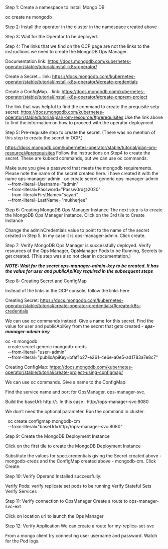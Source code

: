 Step 1: Create a namespace to install Mongo DB

oc create ns mongodb


Step 2: Install the operator in the cluster in the namespace created above


Step 3: Wait for the Operator to be deployed.

Step 4: The links that we find on the OCP page are not the links to the instructions we need to create the MongoDB Ops Manager. 

Documentation link: https://docs.mongodb.com/kubernetes-operator/stable/tutorial/install-k8s-operator/

Create a Secret... link: https://docs.mongodb.com/kubernetes-operator/stable/tutorial/install-k8s-operator/#create-credentials

Create a ConfigMap... link: https://docs.mongodb.com/kubernetes-operator/stable/tutorial/install-k8s-operator/#create-onprem-project


The link that was helpful to find the command to create the prequisite setp secret: https://docs.mongodb.com/kubernetes-operator/stable/tutorial/plan-om-resource/#prerequisites
Use the link above to find the information on how to proceed with the operator deployment


Step 5: Pre-requisite step to create the secret. (There was no mention of this step to create the secret in OCP.)

https://docs.mongodb.com/kubernetes-operator/stable/tutorial/plan-om-resource/#prerequisites
Follow the instructions on Step4 to create the secret. These are kubectl commands, but we can use oc commands. 

Make sure you give a password that meets the mongodb requirements. Please note the name of the secret created here. I have created it with the name ops-manager-admin
  oc create secret generic ops-manager-admin \
  --from-literal=Username="admin" \
  --from-literal=Password="Passw0rd@2020" \
  --from-literal=FirstName="sayari" \
  --from-literal=LastName="mukherjee"

Step 6: Creating MongoDB Ops Manager Instance
The next step is to create the MongoDB Ops Manager Instance. Click on the 3rd tile to Create Instance

Change the adminCredentials value to point to the name of the secret created in Step 5. In my case it is ops-manager-admin. Click create. 

Step 7: Verify MongoDB Ops Manager is successfully deployed. Verify resources of the Ops Manager, OpsManager Pods to be Running, Secrets to get created. (This step was also not clear in documentation.)

***NOTE: Wait for the secret ops-manager-admin-key to be created. It has the value for user and publicApiKey required in the subsequent steps***

Step 8: Creating Secret and ConfigMap

Instead of the links in the OCP console, follow the links here

Creating Secret:
https://docs.mongodb.com/kubernetes-operator/stable/tutorial/create-operator-credentials/#create-k8s-credentials

We can use oc commands instead. Give a name for this secret. Find the value for user and publicApiKey from the secret that gets created - ***ops-manager-admin-key***

oc -n mongodb \
  create secret generic mongodb-creds \
  --from-literal="user=admin" \
  --from-literal="publicApiKey=bfaf1b27-e261-4e6e-a0e5-ad1783a7e8c7"


Creating ConfigMap: https://docs.mongodb.com/kubernetes-operator/stable/tutorial/create-project-using-configmap/

We can use oc commands. Give a name to the ConfigMap.

Find the service name and port for OpsManager. ops-manager-svc. 

Build the baseUrl: http://<ops-manager-service-name>:<port>. In this case : http://ops-manager-svc:8080

We don't need the optional parameter. Run the command in cluster. 


  oc create configmap mongodb-cm \
  --from-literal="baseUrl=http://ops-manager-svc:8080"


Step 9: Create the MongoDB Deployment Instance

Click on the first tile to create the MongoDB Deployment Instance

Substitute the values for spec.credentials giving the Secret created above - mongodb-creds and the ConfigMap created above - mongodb-cm. Click Create. 

Step 10: Verify Operand Installed successfully:

Verify Pods: verify replicate set pods to be running
Verify Stateful Sets
Verify Services

Step 11: Verify connection to OpsManager
Create a route to ops-manager-svc-ext

Click on location url to launch the Ops Manager

Step 12: Verify Application
We can create a route for my-replica-set-svc

From a mongo client try connecting user username and password. Watch for the Pod logs.

